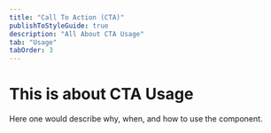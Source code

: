 ```yaml
---
title: "Call To Action (CTA)"
publishToStyleGuide: true
description: "All About CTA Usage"
tab: "Usage"
tabOrder: 3
---
```


# This is about CTA Usage

Here one would describe why, when, and how to use the component.
